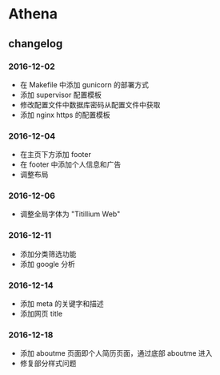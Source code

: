 # Athena





## changelog

### 2016-12-02

- 在 Makefile 中添加 gunicorn 的部署方式
- 添加 supervisor 配置模板
- 修改配置文件中数据库密码从配置文件中获取
- 添加 nginx https 的配置模板

### 2016-12-04

- 在主页下方添加 footer
- 在 footer 中添加个人信息和广告
- 调整布局

### 2016-12-06

- 调整全局字体为 "Titillium Web"

### 2016-12-11

- 添加分类筛选功能
- 添加 google 分析

### 2016-12-14

- 添加 meta 的关键字和描述
- 添加网页 title

### 2016-12-18

- 添加 aboutme 页面即个人简历页面，通过底部 aboutme 进入
- 修复部分样式问题